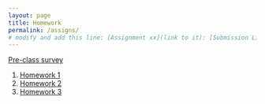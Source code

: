 ```yaml
---
layout: page
title: Homework
permalink: /assigns/
# modify and add this line: [Assignment xx](link to it): [Submission Link](link)
---
```

[Pre-class survey](https://forms.office.com/Pages/ResponsePage.aspx?id=TsVyyzFKnk2xSh6jbfrJTEqzfSiuTVtPvyRRNbRF_HxURDhPQUFWOFQ4MUxTOUw3WkhMN1VYOEZYVi4u)

1. [Homework 1](/homework/hw1.md)
2. [Homework 2](/homework/hw2.md)
3. [Homework 3](/homework/hw3.md)

<!--
5. [Project Proposals](/homework/projectproposal.md)
6. [Homework 4](/homework/hw4.md) 
7. [Homework 5](/homework/hw5.md)

-->

